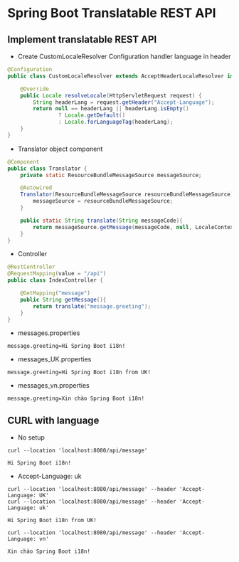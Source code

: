 # Spring Boot Translatable REST API


## Implement translatable REST API
- Create CustomLocaleResolver Configuration handler language in header
```java
@Configuration
public class CustomLocaleResolver extends AcceptHeaderLocaleResolver implements WebMvcConfigurer {

    @Override
    public Locale resolveLocale(HttpServletRequest request) {
        String headerLang = request.getHeader("Accept-Language");
        return null == headerLang || headerLang.isEmpty()
                ? Locale.getDefault()
                : Locale.forLanguageTag(headerLang);
    }
}
```
- Translator object component
```java
@Component
public class Translator {
    private static ResourceBundleMessageSource messageSource;

    @Autowired
    Translator(ResourceBundleMessageSource resourceBundleMessageSource){
        messageSource = resourceBundleMessageSource;
    }

    public static String translate(String messageCode){
        return messageSource.getMessage(messageCode, null, LocaleContextHolder.getLocale());
    }
}
```
- Controller 
```java
@RestController
@RequestMapping(value = "/api")
public class IndexController {

    @GetMapping("message")
    public String getMessage(){
        return translate("message.greeting");
    }
}
```

- messages.properties
```properties
message.greeting=Hi Spring Boot i18n!
```

- messages_UK.properties
```properties
message.greeting=Hi Spring Boot i18n from UK!
```

- messages_vn.properties
```properties
message.greeting=Xin chào Spring Boot i18n!
```

## CURL with language
- No setup
```properties
curl --location 'localhost:8080/api/message'

Hi Spring Boot i18n!
```
- Accept-Language: uk
```
curl --location 'localhost:8080/api/message' --header 'Accept-Language: UK'
curl --location 'localhost:8080/api/message' --header 'Accept-Language: uk'

Hi Spring Boot i18n from UK!
```

```properties
curl --location 'localhost:8080/api/message' --header 'Accept-Language: vn'

Xin chào Spring Boot i18n!
```
